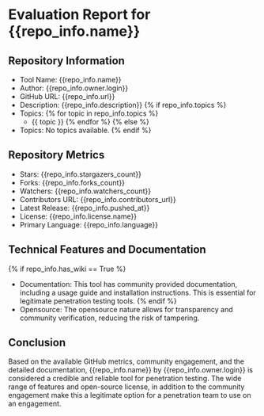 # Evaluation Report for {{repo_info.name}}

## Repository Information

* Tool Name: {{repo_info.name}}
* Author: {{repo_info.owner.login}}
* GitHub URL: {{repo_info.url}}
* Description: {{repo_info.description}}
{% if repo_info.topics %}
* Topics: 
  {% for topic in repo_info.topics %}
    - {{ topic }}
  {% endfor %}
{% else %}
* Topics: No topics available.
{% endif %}

## Repository Metrics

* Stars: {{repo_info.stargazers_count}}
* Forks: {{repo_info.forks_count}}
* Watchers: {{repo_info.watchers_count}}
* Contributors URL: {{repo_info.contributors_url}} 
* Latest Release: {{repo_info.pushed_at}}
* License: {{repo_info.license.name}}
* Primary Language: {{repo_info.language}}

## Technical Features and Documentation

{% if repo_info.has_wiki == True %}
* Documentation: This tool has community provided documentation, including a usage guide and installation instructions. This is essential for legitimate penetration testing tools.
{% endif %}
* Opensource: The opensource nature allows for transparency and community verification, reducing the risk of tampering.

## Conclusion

Based on the available GitHub metrics, community engagement, and the detailed documentation, {{repo_info.name}} by {{repo_info.owner.login}} is considered a credible and reliable tool for penetration testing. The wide range of features and open-source license, in addition to the community engagement make this a legitimate option for a penetration team to use on an engagement.